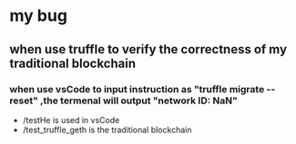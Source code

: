 # my bug
## when use truffle to verify the correctness of my traditional blockchain
### when use vsCode to input instruction as "truffle migrate --reset" ,the termenal will output "network ID: NaN"
* /testHe is used in vsCode
* /test_truffle_geth is the traditional blockchain
